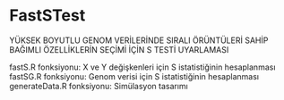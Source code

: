# FastSTest
YÜKSEK BOYUTLU GENOM VERİLERİNDE SIRALI ÖRÜNTÜLERİ SAHİP BAĞIMLI ÖZELLİKLERİN SEÇİMİ İÇİN S TESTİ UYARLAMASI

fastS.R fonksiyonu: X ve Y değişkenleri için S istatistiğinin hesaplanması
fastSG.R fonksiyonu: Genom verisi için S istatistiğinin hesaplanması
generateData.R fonksiyonu: Simülasyon tasarımı
